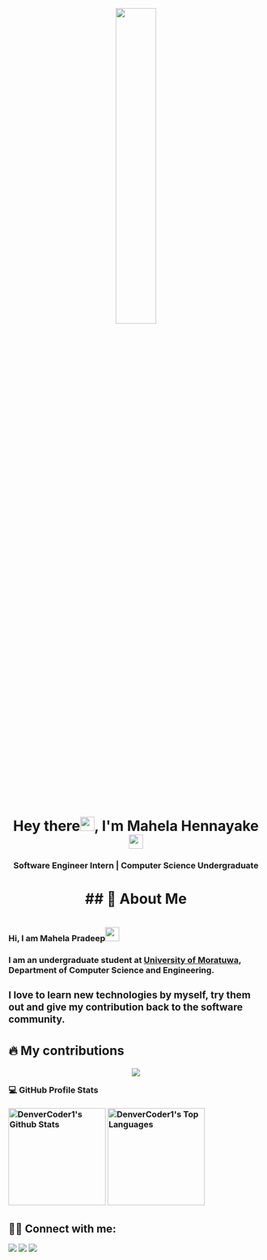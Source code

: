<a href="#"><p align="center" ><img 
 src="https://user-images.githubusercontent.com/22797857/90096358-dba16400-dd54-11ea-8e44-e181ada72661.gif" width="40%"/></p></a>

<h1 align="center" style="font-weight:bold;">Hey there<img src="https://media.giphy.com/media/hvRJCLFzcasrR4ia7z/giphy.gif" width="28">, I'm Mahela Hennayake   <img src="https://emojis.slackmojis.com/emojis/images/1531849430/4246/blob-sunglasses.gif?1531849430" width="28"/></h3>

<h3 align="center">Software Engineer Intern | Computer Science Undergraduate </h3>

</p>
</p>



<h1 style="text-align:center; font-weight:bold;">## 📖 About Me<h1/>


<h3 style="align:center; font-weight:bold;">Hi, I am Mahela Pradeep<img src="https://media.giphy.com/media/hvRJCLFzcasrR4ia7z/giphy.gif" width="28"> <h3/><h3 style="align:center; font-weight:bold;">I am an undergraduate student at <a href="https://uom.lk/" style="font-weight:bold;">University of Moratuwa<a/>, Department of Computer Science and Engineering.  <h3/><h3>I love to learn new technologies by myself, try them out and give my contribution back to the software community.<h3/>

## 🔥 My contributions

<p align="center">
  <a href="https://github.com/DenverCoder1/github-readme-streak-stats">
    <img src="https://github-readme-streak-stats.herokuapp.com/?user=mahela97#version3"/>
  </a>
</p>




<!-- https://github.com/anuraghazra/github-readme-stats -->

  <summary>💻 GitHub Profile Stats</summary>
  <br/>
    <img alt="DenverCoder1's Github Stats" src="https://denvercoder1-github-readme-stats.vercel.app/api?username=mahela97&show_icons=true&count_private=true&theme=react&hide_border=true&bg_color=1F222E&title_color=F85D7F&icon_color=F8D866" height="192px"/></a>
 <img alt="DenverCoder1's Top Languages" src="https://denvercoder1-github-readme-stats.vercel.app/api/top-langs/?username=mahela97&langs_count=8&layout=compact&theme=react&hide_border=true&bg_color=1F222E&title_color=F85D7F&icon_color=F8D866" height="192px"/></a>
  <br/>
  


## 🙋‍♂️ Connect with me:

<p align = "center">
 
[<img src="https://img.shields.io/badge/twitter-%231DA1F2.svg?&style=for-the-badge&logo=twitter&logoColor=white" />](https://twitter.com/MpDilshan) 
[<img src="https://img.shields.io/badge/linkedin-%230077B5.svg?&style=for-the-badge&logo=linkedin&logoColor=white" />](https://www.linkedin.com/in/mahela-hennayake/)
[<img src="https://img.shields.io/badge/facebook-%231877F2.svg?&style=for-the-badge&logo=facebook&logoColor=white" />](https://www.facebook.com/Pradeepthebest) 

</p>








